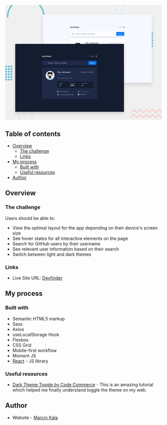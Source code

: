 ![](https://github.com/kalamarcin/github-user-search/blob/master/src/assets/preview.jpg?raw=true)

## Table of contents

- [Overview](#overview)
  - [The challenge](#the-challenge)
  - [Links](#links)
- [My process](#my-process)
  - [Built with](#built-with)
  - [Useful resources](#useful-resources)
- [Author](#author)


## Overview

### The challenge

Users should be able to:

- View the optimal layout for the app depending on their device's screen size
- See hover states for all interactive elements on the page
- Search for GitHub users by their username
- See relevant user information based on their search
- Switch between light and dark themes

### Links

- Live Site URL: [Devfinder](https://devfinder-mk.netlify.app/)

## My process

### Built with

- Semantic HTML5 markup
- Sass
- Axios
- useLocalStorage Hook
- Flexbox
- CSS Grid
- Mobile-first workflow
- Moment JS
- [React](https://reactjs.org/) - JS library


### Useful resources

- [Dark Theme Toggle by Code Commerce](https://youtu.be/y0LwoUi_Kcw) - This is an amazing tutorial which helped me finally understand toggle the theme on my web.


## Author

- Website - [Marcin Kala](https://portfolio-mk-react.netlify.app/)



